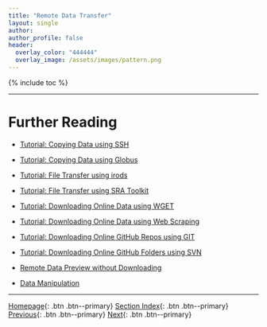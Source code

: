 ```yaml
---
title: "Remote Data Transfer"
layout: single
author:
author_profile: false
header:
  overlay_color: "444444"
  overlay_image: /assets/images/pattern.png
---
```


{% include toc %}









___
# Further Reading
* [Tutorial: Copying Data using SSH](01A-1-tutorial-copy-ssh)
* [Tutorial: Copying Data using Globus](01A-2-tutorial-copy-globus)
* [Tutorial: File Transfer using irods](01A-3-tutorial-transfer-irods)
* [Tutorial: File Transfer using SRA Toolkit](01A-4-tutorial-transfer-sra)
* [Tutorial: Downloading Online Data using WGET](01A-5-tutorial-download-wget)
* [Tutorial: Downloading Online Data using Web Scraping](01A-6-tutorial-download-web-scraping)
* [Tutorial: Downloading Online GitHub Repos using GIT](01A-7-tutorial-download-github-repos-git)
* [Tutorial: Downloading Online GitHub Folders using SVN](01A-8-tutorial-download-github-folders-svn)

* [Remote Data Preview without Downloading](01B-0-remote-data-preview)
* [Data Manipulation](02-data-manipulation)


___

[Homepage](../index.md){: .btn  .btn--primary}
[Section Index](00-DataParsing-LandingPage){: .btn  .btn--primary}
[Previous](01-remote-data-access){: .btn  .btn--primary}
[Next](01A-1-tutorial-copy-ssh){: .btn  .btn--primary}
